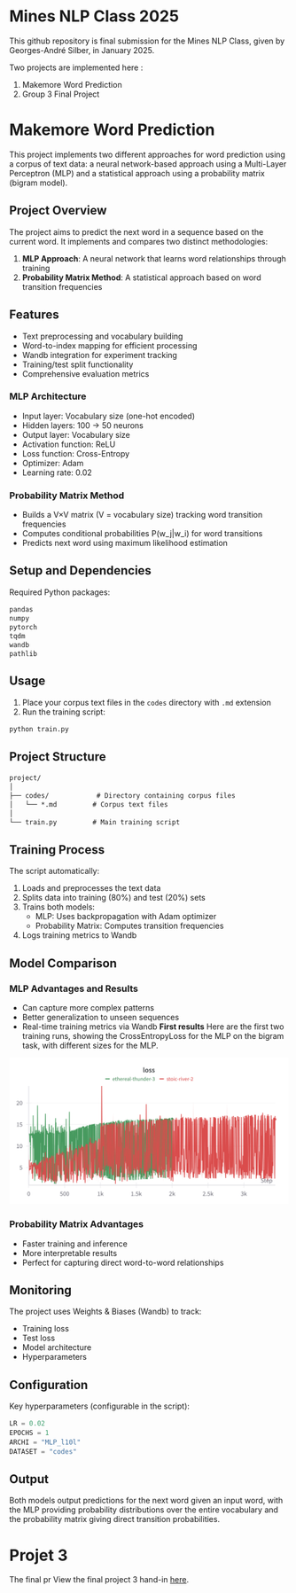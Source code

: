 # Mines NLP Class 2025

This github repository is final submission for the Mines NLP Class, given by Georges-André Silber, in January 2025. 

Two projects are implemented here : 
1. Makemore Word Prediction 
2. Group 3 Final Project 

# Makemore Word Prediction

This project implements two different approaches for word prediction using a corpus of text data: a neural network-based approach using a Multi-Layer Perceptron (MLP) and a statistical approach using a probability matrix (bigram model).

## Project Overview

The project aims to predict the next word in a sequence based on the current word. It implements and compares two distinct methodologies:

1. **MLP Approach**: A neural network that learns word relationships through training
2. **Probability Matrix Method**: A statistical approach based on word transition frequencies

## Features

- Text preprocessing and vocabulary building
- Word-to-index mapping for efficient processing
- Wandb integration for experiment tracking
- Training/test split functionality
- Comprehensive evaluation metrics


### MLP Architecture
- Input layer: Vocabulary size (one-hot encoded)
- Hidden layers: 100 -> 50 neurons
- Output layer: Vocabulary size
- Activation function: ReLU
- Loss function: Cross-Entropy
- Optimizer: Adam
- Learning rate: 0.02

### Probability Matrix Method
- Builds a V×V matrix (V = vocabulary size) tracking word transition frequencies
- Computes conditional probabilities P(w_j|w_i) for word transitions
- Predicts next word using maximum likelihood estimation

## Setup and Dependencies

Required Python packages:
```
pandas
numpy
pytorch
tqdm
wandb
pathlib
```

## Usage

1. Place your corpus text files in the `codes` directory with `.md` extension
2. Run the training script:
```python
python train.py
```

## Project Structure

```
project/
│
├── codes/            # Directory containing corpus files
│   └── *.md         # Corpus text files
│
└── train.py         # Main training script
```

## Training Process

The script automatically:
1. Loads and preprocesses the text data
2. Splits data into training (80%) and test (20%) sets
3. Trains both models:
   - MLP: Uses backpropagation with Adam optimizer
   - Probability Matrix: Computes transition frequencies
4. Logs training metrics to Wandb

## Model Comparison

### MLP Advantages and Results
- Can capture more complex patterns
- Better generalization to unseen sequences
- Real-time training metrics via Wandb
**First results** 
Here are the first two training runs, showing the CrossEntropyLoss for the MLP on the bigram task, with different sizes for the MLP.

![Alt Text](figs/W&B_21_12_2024.png)


### Probability Matrix Advantages
- Faster training and inference
- More interpretable results
- Perfect for capturing direct word-to-word relationships

## Monitoring

The project uses Weights & Biases (Wandb) to track:
- Training loss
- Test loss
- Model architecture
- Hyperparameters

## Configuration

Key hyperparameters (configurable in the script):
```python
LR = 0.02
EPOCHS = 1
ARCHI = "MLP_l10l"
DATASET = "codes"
```

## Output

Both models output predictions for the next word given an input word, with the MLP providing probability distributions over the entire vocabulary and the probability matrix giving direct transition probabilities.


# Projet 3
The final pr
View the final project 3 hand-in [here](./project3/notebook_final.ipynb).
